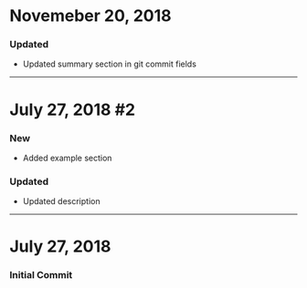 # Novemeber 20, 2018

### Updated
- Updated summary section in git commit fields

-----


# July 27, 2018 #2

### New
- Added example section

### Updated
- Updated description


-----


# July 27, 2018

### Initial Commit
